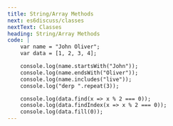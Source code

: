 ```yaml
---
title: String/Array Methods
next: es6discuss/classes
nextText: Classes
heading: String/Array Methods
code: |
    var name = "John Oliver";
    var data = [1, 2, 3, 4];

    console.log(name.startsWith("John"));
    console.log(name.endsWith("Oliver"));
    console.log(name.includes("live"));
    console.log("derp ".repeat(3));

    console.log(data.find(x => x % 2 === 0));
    console.log(data.findIndex(x => x % 2 === 0));
    console.log(data.fill(0));
---
```




